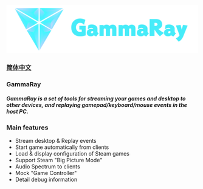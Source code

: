 ![](docs/images/GammaRay.png)
### [简体中文](docs/Readme_CN.md)

### GammaRay
##### GammaRay is a set of tools for streaming your games and desktop to other devices, and replaying gamepad/keyboard/mouse events in the host PC.

### Main features
- Stream desktop & Replay events
- Start game automatically from clients
- Load & display configuration of Steam games
- Support Steam "Big Picture Mode"
- Audio Spectrum to clients
- Mock "Game Controller"
- Detail debug information

### 